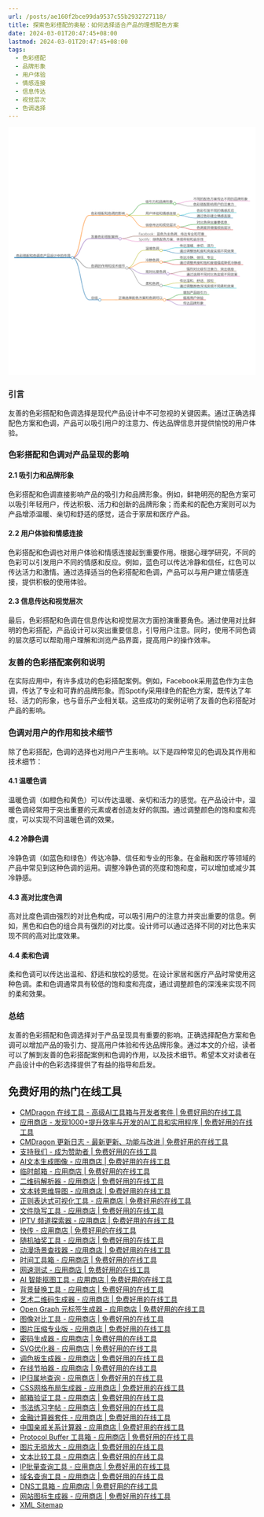 ```yaml
---
url: /posts/ae160f2bce99da9537c55b2932727118/
title: 探索色彩搭配的奥秘：如何选择适合产品的理想配色方案
date: 2024-03-01T20:47:45+08:00
lastmod: 2024-03-01T20:47:45+08:00
tags:
  - 色彩搭配
  - 品牌形象
  - 用户体验
  - 情感连接
  - 信息传达
  - 视觉层次
  - 色调选择
---
```



<img src="/images/2024_03_01 20_47_13.png" title="2024_03_01 20_47_13.png" alt="2024_03_01 20_47_13.png"/>

### 引言

友善的色彩搭配和色调选择是现代产品设计中不可忽视的关键因素。通过正确选择配色方案和色调，产品可以吸引用户的注意力、传达品牌信息并提供愉悦的用户体验。

### 色彩搭配和色调对产品呈现的影响

#### 2.1 吸引力和品牌形象

色彩搭配和色调直接影响产品的吸引力和品牌形象。例如，鲜艳明亮的配色方案可以吸引年轻用户，传达积极、活力和创新的品牌形象；而柔和的配色方案则可以为产品增添温暖、亲切和舒适的感觉，适合于家居和医疗产品。

#### 2.2 用户体验和情感连接

色彩搭配和色调也对用户体验和情感连接起到重要作用。根据心理学研究，不同的色彩可以引发用户不同的情感和反应。例如，蓝色可以传达冷静和信任，红色可以传达活力和激情。通过选择适当的色彩搭配和色调，产品可以与用户建立情感连接，提供积极的使用体验。

#### 2.3 信息传达和视觉层次

最后，色彩搭配和色调在信息传达和视觉层次方面扮演重要角色。通过使用对比鲜明的色彩搭配，产品设计可以突出重要信息，引导用户注意。同时，使用不同色调的层次感可以帮助用户理解和浏览产品界面，提高用户的操作效率。

### 友善的色彩搭配案例和说明

在实际应用中，有许多成功的色彩搭配案例。例如，Facebook采用蓝色作为主色调，传达了专业和可靠的品牌形象。而Spotify采用绿色的配色方案，既传达了年轻、活力的形象，也与音乐产业相关联。这些成功的案例证明了友善的色彩搭配对产品的影响。

### 色调对用户的作用和技术细节

除了色彩搭配，色调的选择也对用户产生影响。以下是四种常见的色调及其作用和技术细节：

#### 4.1 温暖色调

温暖色调（如橙色和黄色）可以传达温暖、亲切和活力的感觉。在产品设计中，温暖色调经常用于突出重要的元素或者创造友好的氛围。通过调整颜色的饱和度和亮度，可以实现不同温暖色调的效果。

#### 4.2 冷静色调

冷静色调（如蓝色和绿色）传达冷静、信任和专业的形象。在金融和医疗等领域的产品中常见到这种色调的运用。调整冷静色调的亮度和饱和度，可以增加或减少其冷静感。

#### 4.3 高对比度色调

高对比度色调由强烈的对比色构成，可以吸引用户的注意力并突出重要的信息。例如，黑色和白色的组合具有强烈的对比度。设计师可以通过选择不同的对比色来实现不同的高对比度效果。

#### 4.4 柔和色调

柔和色调可以传达出温和、舒适和放松的感觉。在设计家居和医疗产品时常使用这种色调。柔和色调通常具有较低的饱和度和亮度，通过调整颜色的深浅来实现不同的柔和效果。

### 总结

友善的色彩搭配和色调选择对于产品呈现具有重要的影响。正确选择配色方案和色调可以增加产品的吸引力、提高用户体验和传达品牌形象。通过本文的介绍，读者可以了解到友善的色彩搭配案例和色调的作用，以及技术细节。希望本文对读者在产品设计中的色彩选择提供了有益的指导和启发。

## 免费好用的热门在线工具

- [CMDragon 在线工具 - 高级AI工具箱与开发者套件 | 免费好用的在线工具](https://tools.cmdragon.cn/zh)
- [应用商店 - 发现1000+提升效率与开发的AI工具和实用程序 | 免费好用的在线工具](https://tools.cmdragon.cn/zh/apps?category=trending)
- [CMDragon 更新日志 - 最新更新、功能与改进 | 免费好用的在线工具](https://tools.cmdragon.cn/zh/changelog)
- [支持我们 - 成为赞助者 | 免费好用的在线工具](https://tools.cmdragon.cn/zh/sponsor)
- [AI文本生成图像 - 应用商店 | 免费好用的在线工具](https://tools.cmdragon.cn/zh/apps/text-to-image-ai)
- [临时邮箱 - 应用商店 | 免费好用的在线工具](https://tools.cmdragon.cn/zh/apps/temp-email)
- [二维码解析器 - 应用商店 | 免费好用的在线工具](https://tools.cmdragon.cn/zh/apps/qrcode-parser)
- [文本转思维导图 - 应用商店 | 免费好用的在线工具](https://tools.cmdragon.cn/zh/apps/text-to-mindmap)
- [正则表达式可视化工具 - 应用商店 | 免费好用的在线工具](https://tools.cmdragon.cn/zh/apps/regex-visualizer)
- [文件隐写工具 - 应用商店 | 免费好用的在线工具](https://tools.cmdragon.cn/zh/apps/steganography-tool)
- [IPTV 频道探索器 - 应用商店 | 免费好用的在线工具](https://tools.cmdragon.cn/zh/apps/iptv-explorer)
- [快传 - 应用商店 | 免费好用的在线工具](https://tools.cmdragon.cn/zh/apps/snapdrop)
- [随机抽奖工具 - 应用商店 | 免费好用的在线工具](https://tools.cmdragon.cn/zh/apps/lucky-draw)
- [动漫场景查找器 - 应用商店 | 免费好用的在线工具](https://tools.cmdragon.cn/zh/apps/anime-scene-finder)
- [时间工具箱 - 应用商店 | 免费好用的在线工具](https://tools.cmdragon.cn/zh/apps/time-toolkit)
- [网速测试 - 应用商店 | 免费好用的在线工具](https://tools.cmdragon.cn/zh/apps/speed-test)
- [AI 智能抠图工具 - 应用商店 | 免费好用的在线工具](https://tools.cmdragon.cn/zh/apps/background-remover)
- [背景替换工具 - 应用商店 | 免费好用的在线工具](https://tools.cmdragon.cn/zh/apps/background-replacer)
- [艺术二维码生成器 - 应用商店 | 免费好用的在线工具](https://tools.cmdragon.cn/zh/apps/artistic-qrcode)
- [Open Graph 元标签生成器 - 应用商店 | 免费好用的在线工具](https://tools.cmdragon.cn/zh/apps/open-graph-generator)
- [图像对比工具 - 应用商店 | 免费好用的在线工具](https://tools.cmdragon.cn/zh/apps/image-comparison)
- [图片压缩专业版 - 应用商店 | 免费好用的在线工具](https://tools.cmdragon.cn/zh/apps/image-compressor)
- [密码生成器 - 应用商店 | 免费好用的在线工具](https://tools.cmdragon.cn/zh/apps/password-generator)
- [SVG优化器 - 应用商店 | 免费好用的在线工具](https://tools.cmdragon.cn/zh/apps/svg-optimizer)
- [调色板生成器 - 应用商店 | 免费好用的在线工具](https://tools.cmdragon.cn/zh/apps/color-palette)
- [在线节拍器 - 应用商店 | 免费好用的在线工具](https://tools.cmdragon.cn/zh/apps/online-metronome)
- [IP归属地查询 - 应用商店 | 免费好用的在线工具](https://tools.cmdragon.cn/zh/apps/ip-geolocation)
- [CSS网格布局生成器 - 应用商店 | 免费好用的在线工具](https://tools.cmdragon.cn/zh/apps/css-grid-layout)
- [邮箱验证工具 - 应用商店 | 免费好用的在线工具](https://tools.cmdragon.cn/zh/apps/email-validator)
- [书法练习字帖 - 应用商店 | 免费好用的在线工具](https://tools.cmdragon.cn/zh/apps/calligraphy-practice)
- [金融计算器套件 - 应用商店 | 免费好用的在线工具](https://tools.cmdragon.cn/zh/apps/finance-calculator-suite)
- [中国亲戚关系计算器 - 应用商店 | 免费好用的在线工具](https://tools.cmdragon.cn/zh/apps/chinese-kinship-calculator)
- [Protocol Buffer 工具箱 - 应用商店 | 免费好用的在线工具](https://tools.cmdragon.cn/zh/apps/protobuf-toolkit)
- [图片无损放大 - 应用商店 | 免费好用的在线工具](https://tools.cmdragon.cn/zh/apps/image-upscaler)
- [文本比较工具 - 应用商店 | 免费好用的在线工具](https://tools.cmdragon.cn/zh/apps/text-compare)
- [IP批量查询工具 - 应用商店 | 免费好用的在线工具](https://tools.cmdragon.cn/zh/apps/ip-batch-lookup)
- [域名查询工具 - 应用商店 | 免费好用的在线工具](https://tools.cmdragon.cn/zh/apps/domain-finder)
- [DNS工具箱 - 应用商店 | 免费好用的在线工具](https://tools.cmdragon.cn/zh/apps/dns-toolkit)
- [网站图标生成器 - 应用商店 | 免费好用的在线工具](https://tools.cmdragon.cn/zh/apps/favicon-generator)
- [XML Sitemap](https://tools.cmdragon.cn/sitemap_index.xml)
